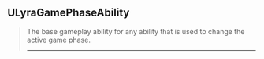 ## ULyraGamePhaseAbility

> The base gameplay ability for any ability that is used to change the active game phase.  
> 
> ----


